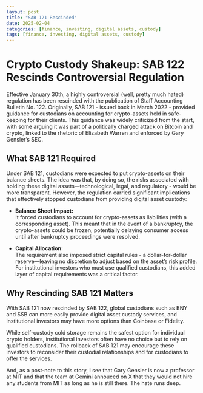 ```yaml
---
layout: post
title: "SAB 121 Rescinded"
date: 2025-02-04
categories: [finance, investing, digital assets, custody]
tags: [finance, investing, digital assets, custody]
---
```


# Crypto Custody Shakeup: SAB 122 Rescinds Controversial Regulation

Effective January 30th, a highly controversial (well, pretty much hated) regulation has been rescinded with the publication of Staff Accounting Bulletin No. 122. Originally, SAB 121 - issued back in March 2022 - provided guidance for custodians on accounting for crypto-assets held in safe-keeping for their clients. This guidance was widely criticized from the start, with some arguing it was part of a politically charged attack on Bitcoin and crypto, linked to the rhetoric of Elizabeth Warren and enforced by Gary Gensler’s SEC.

## What SAB 121 Required

Under SAB 121, custodians were expected to put crypto-assets on their balance sheets. The idea was that, by doing so, the risks associated with holding these digital assets—technological, legal, and regulatory - would be more transparent. However, the regulation carried significant implications that effectively stopped custodians from providing digital asset custody:

- **Balance Sheet Impact:**  
  It forced custodians to account for crypto-assets as liabilities (with a corresponding asset). This meant that in the event of a bankruptcy, the crypto-assets could be frozen, potentially delaying consumer access until after bankruptcy proceedings were resolved.

- **Capital Allocation:**  
  The requirement also imposed strict capital rules - a dollar-for-dollar reserve—leaving no discretion to adjust based on the asset’s risk profile. For institutional investors who must use qualified custodians, this added layer of capital requirements was a critical factor.

## Why Rescinding SAB 121 Matters

With SAB 121 now rescinded by SAB 122, global custodians such as BNY and SSB can more easily provide digital asset custody services, and institutional investors may have more options than Coinbase or Fidelity. 

While self-custody cold storage remains the safest option for individual crypto holders, institutional investors often have no choice but to rely on qualified custodians. The rollback of SAB 121 may encourage these investors to reconsider their custodial relationships and for custodians to offer the services.

And, as a post-note to this story, I see that Gary Gensler is now a professor at MIT and that the team at Gemini annouced on X that they would not hire any students from MIT as long as he is still there. The hate runs deep.
